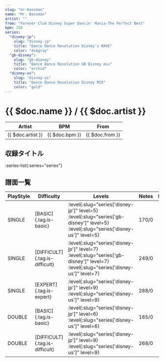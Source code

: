 ```yaml
---
slug: "mr-bassman"
name: "Mr. Bassman"
artist: ""
from: "Forever Club Disney Super Dancin' Mania-The Perfect Best"
bpm: 250
series:
  "disney-jp":
    slug: "disney-jp"
    title: "Dance Dance Revolution Disney's RAVE"
    color: "dimgray"
  "gb-disney":
    slug: "gb-disney"
    title: "Dance Dance Revolution GB Disney mix"
    color: "orchid"
  "disney-us":
    slug: "disney-us"
    title: "Dance Dance Revolution Disney MIX"
    color: "gold"
---
```


# {{ $doc.name }} / {{ $doc.artist }}

|Artist|BPM|From|
|------|---|----|
|{{ $doc.artist }}|{{ $doc.bpm }}|{{ $doc.from }}|

## 収録タイトル

:series-list{:series="series"}

## 譜面一覧

|PlayStyle|Difficulty|Levels|Notes|Movie|
|---------|----------|------|-----|-----|
|SINGLE|[BASIC]{.tag.is-basic}|:level{:slug="series['disney-jp']" level=5} :level{:slug="series['gb-disney']" level=5} :level{:slug="series['disney-us']" level=5}|170/0||
|SINGLE|[DIFFICULT]{.tag.is-difficult}|:level{:slug="series['disney-jp']" level=7} :level{:slug="series['gb-disney']" level=7} :level{:slug="series['disney-us']" level=7}|249/0||
|SINGLE|[EXPERT]{.tag.is-expert}|:level{:slug="series['disney-jp']" level=9} :level{:slug="series['disney-us']" level=9}|288/0||
|DOUBLE|[BASIC]{.tag.is-basic}|:level{:slug="series['disney-jp']" level=6} :level{:slug="series['disney-us']" level=6}|185/0||
|DOUBLE|[DIFFICULT]{.tag.is-difficult}|:level{:slug="series['disney-jp']" level=9} :level{:slug="series['disney-us']" level=9}|268/0||
